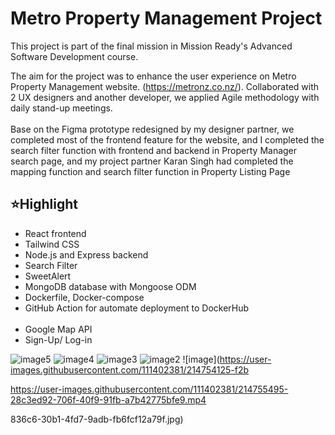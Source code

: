 <h1>Metro Property Management Project</h1>
<p>This project is part of the final mission in Mission Ready's Advanced Software Development course. </p>
<p>The aim for the project was to enhance the user experience on Metro Property Management website. (<a href="https://metronz.co.nz">https://metronz.co.nz/</a>).
Collaborated with 2 UX designers and another developer, we applied Agile methodology with daily stand-up meetings. </br></br>
Base on the Figma prototype redesigned by my designer partner, we completed most of the frontend feature for the website, and I completed the search filter function with frontend and backend in Property Manager search page, and my project partner Karan Singh had completed the mapping function and search filter function in Property Listing Page</P>

<h2>⭐Highlight</h2>
<ul>
<li>React frontend</li>
<li>Tailwind CSS </li>
<li>Node.js and Express backend</li>
<li>Search Filter</li>
<li>SweetAlert</li>
<li>MongoDB database with Mongoose ODM</li>
<li>Dockerfile, Docker-compose</li>
<li>GitHub Action for automate deployment to DockerHub</li>
<br>
<li>Google Map API</li>
<li>Sign-Up/ Log-in </li>
</ul>

![image5](https://user-images.githubusercontent.com/111402381/214754531-6ba67cd0-cc8e-4fd3-a57c-a8b6e5058df7.png)
![image4](https://user-images.githubusercontent.com/111402381/214754088-7cccd00e-4965-46f3-ac3e-bbc8874d5849.png)
![image3](https://user-images.githubusercontent.com/111402381/214754108-b4e4c509-e651-4c4a-bdd2-f41898588614.jpg)
![image2](https://user-images.githubusercontent.com/111402381/214754122-4db3d1b1-8880-43bf-868a-d318e7bbb518.png)
![image](https://user-images.githubusercontent.com/111402381/214754125-f2b

https://user-images.githubusercontent.com/111402381/214755495-28c3ed92-706f-40f9-91fb-a7b42775bfe9.mp4

836c6-30b1-4fd7-9adb-fb6fcf12a79f.jpg)

